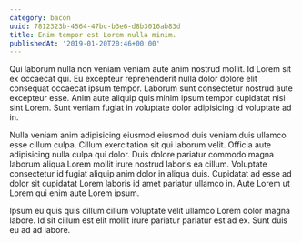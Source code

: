 ```yaml
---
category: bacon
uuid: 7812323b-4564-47bc-b3e6-d8b3016ab83d
title: Enim tempor est Lorem nulla minim.
publishedAt: '2019-01-20T20:46+00:00'
---
```


Qui laborum nulla non veniam veniam aute anim nostrud mollit. Id Lorem sit ex occaecat qui. Eu excepteur reprehenderit nulla dolor dolore elit consequat occaecat ipsum tempor. Laborum sunt consectetur nostrud aute excepteur esse. Anim aute aliquip quis minim ipsum tempor cupidatat nisi sint Lorem. Sunt veniam fugiat in voluptate dolor adipisicing id voluptate ad in.

Nulla veniam anim adipisicing eiusmod eiusmod duis veniam duis ullamco esse cillum culpa. Cillum exercitation sit qui laborum velit. Officia aute adipisicing nulla culpa qui dolor. Duis dolore pariatur commodo magna laborum aliqua Lorem mollit irure nostrud laboris ea cillum. Voluptate consectetur id fugiat aliquip anim dolor in aliqua duis. Cupidatat ad esse ad dolor sit cupidatat Lorem laboris id amet pariatur ullamco in. Aute Lorem ut Lorem qui enim aute Lorem ipsum.

Ipsum eu quis quis cillum cillum voluptate velit ullamco Lorem dolor magna labore. Id sit cillum est elit mollit irure pariatur pariatur est ad ex. Sunt duis eu ad ad labore.
